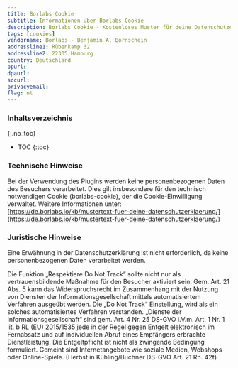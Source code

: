 ```yaml
---
title: Borlabs Cookie
subtitle: Informationen über Borlabs Cookie
description: Borlabs Cookie - Kostenloses Muster für deine Datenschutzerklärung inkl. technischer und juristischer Hinweise.
tags: [cookies]
vendorname: Borlabs - Benjamin A. Bornschein
addressline1: Rübenkamp 32
addressline2: 22305 Hamburg
country: Deutschland
ppurl:
dpaurl:
sccurl:
privacyemail:
flag: nt
---
```

### Inhaltsverzeichnis
{:.no_toc}
* TOC
{:toc}

### Technische Hinweise
Bei der Verwendung des Plugins werden keine personenbezogenen Daten des Besuchers verarbeitet. Dies gilt insbesondere für den technisch notwendigen Cookie (borlabs-cookie), der die Cookie-Einwilligung verwaltet. Weitere Informationen unter: [https://de.borlabs.io/kb/mustertext-fuer-deine-datenschutzerklaerung/](https://de.borlabs.io/kb/mustertext-fuer-deine-datenschutzerklaerung/)

### Juristische Hinweise
Eine Erwähnung in der Datenschutzerklärung ist nicht erforderlich, da keine personenbezogenen Daten verarbeitet werden.

Die Funktion „Respektiere Do Not Track“ sollte nicht nur als vertrauensbildende Maßnahme für den Besucher aktiviert sein. Gem. Art. 21 Abs. 5 kann das Widerspruchsrecht im Zusammenhang mit der Nutzung von Diensten der Informationsgesellschaft mittels automatisiertem Verfahren ausgeübt werden. Die „Do Not Track“ Einstellung, wird als ein solches automatisiertes Verfahren verstanden. „Dienste der Informationsgesellschaft“ sind gem.  Art. 4 Nr. 25 DS-GVO i.V.m. Art. 1 Nr. 1 lit. b RL (EU) 2015/1535 jede in der Regel gegen Entgelt elektronisch im Fernabsatz und auf individuellen Abruf eines Empfängers erbrachte Dienstleistung. Die Entgeltpflicht ist nicht als zwingende Bedingung formuliert. Gemeint sind Internetangebote wie soziale Medien, Webshops oder Online-Spiele. (Herbst in Kühling/Buchner DS-GVO Art. 21 Rn. 42f)